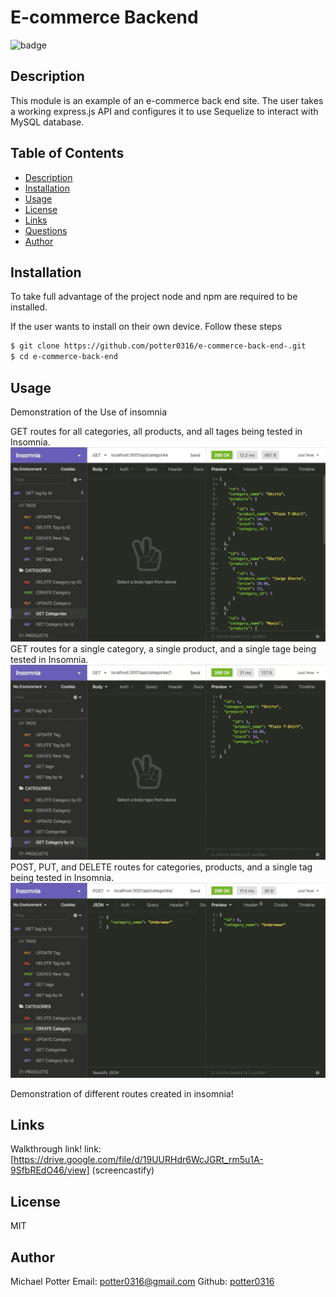 # E-commerce Backend
  ![badge](https://img.shields.io/badge/license-MIT-important)
  
## Description
This module is an example of an e-commerce back end site. The user takes a working express.js API and configures it to use Sequelize to interact with MySQL database.

## Table of Contents
- [Description](#description)
- [Installation](#installation)
- [Usage](#usage)
- [License](#license)
- [Links](#links)
- [Questions](#questions)
- [Author](#author)
## Installation
To take full advantage of the project node and npm are required to be installed.

If the user wants to install on their own device. Follow these steps

```sh
$ git clone https://github.com/potter0316/e-commerce-back-end-.git
$ cd e-commerce-back-end
```

## Usage
Demonstration of the Use of insomnia

GET routes for all categories, all products, and all tages being tested in Insomnia.
![Insomnia example](./Assets/demo-01.gif)
GET routes for a single category, a single product, and a single tage being tested in Insomnia.
![Insomnia example 2](./Assets/demo-02.gif)
POST, PUT, and DELETE routes for categories, products, and a single tag being tested in Insomnia.
![Insomnia example 3](./Assets/demo-03.gif)

Demonstration of different routes created in insomnia!
## Links
Walkthrough link! link: [https://drive.google.com/file/d/19UURHdr6WcJGRt_rm5u1A-9SfbREdO46/view] (screencastify)
## License
MIT
## Author
Michael Potter
Email: [potter0316@gmail.com](mailto:potter0316@gmail.com)
Github: [potter0316](https://github.com/potter0316)
